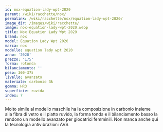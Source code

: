 ```yaml
---
id: nox-equation-lady-wpt-2020
parent: /wiki/racchette/nox/
permalink: /wiki/racchette/nox/equation-lady-wpt-2020/
image_dir: /images/wiki/racchette/
image: nox-equation-lady-wpt-2020.webp
title: Nox Equation Lady Wpt 2020
brand: nox
model: Equation Lady Wpt 2020
marca: nox
modello: equation lady wpt 2020
anno: '2020'
prezzo: '175'
forma: rotonda
bilanciamento: ''
peso: 360-375
livello: avanzato
materiale: carbonio 3k
gomma: HR3
superficie: ruvida
index: 7
---
```

Molto simile al modello maschile ha la composizione in carbonio insieme alla fibra di vetro e il piatto ruvido, la forma tonda e il bilanciamento basso la rendono un modello avanzato per giocatrici femminili. Non manca anche qui la tecnologia antivibrazioni AVS.